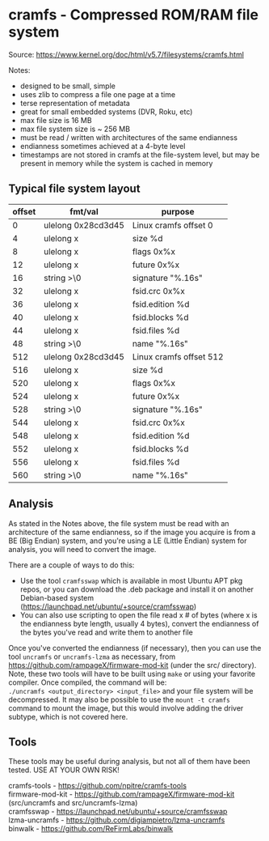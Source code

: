 # cramfs - Compressed ROM/RAM file system

Source: https://www.kernel.org/doc/html/v5.7/filesystems/cramfs.html

Notes:
- designed to be small, simple
- uses zlib to compress a file one page at a time
- terse representation of metadata
- great for small embedded systems (DVR, Roku, etc)
- max file size is 16 MB
- max file system size is ~ 256 MB
- must be read / written with architectures of the same endianness
- endianness sometimes achieved at a 4-byte level
- timestamps are not stored in cramfs at the file-system level, but may be present in memory while the system is cached in memory

## Typical file system layout

|offset	|fmt/val			|purpose 				| 
|-		|-					|-						| 
| 0		|ulelong 0x28cd3d45	|Linux cramfs offset 0	| 
| 4		|ulelong x			|size %d				|
| 8		|ulelong x			|flags 0x%x				|
|12		|ulelong x			|future 0x%x			|
|16		|string  >\0		|signature "%.16s"		|
|32		|ulelong x			|fsid.crc 0x%x			|
|36		|ulelong x			|fsid.edition %d		|
|40		|ulelong x			|fsid.blocks %d			|
|44		|ulelong x			|fsid.files %d			|
|48		|string  >\0		|name "%.16s"			|
|512	|ulelong 0x28cd3d45	|Linux cramfs offset 512|
|516	|ulelong x			|size %d				|
|520	|ulelong x			|flags 0x%x				|
|524	|ulelong x			|future 0x%x			|
|528	|string  >\0		|signature "%.16s"		|
|544	|ulelong x			|fsid.crc 0x%x			|
|548	|ulelong x			|fsid.edition %d		|
|552	|ulelong x			|fsid.blocks %d			|
|556	|ulelong x			|fsid.files %d			|
|560	|string  >\0		|name "%.16s"			|

## Analysis

As stated in the Notes above, the file system must be read with an architecture of the same endianness, so if the image you acquire is from a BE (Big Endian) system, and you're using a LE (Little Endian) system for analysis, you will need to convert the image.

There are a couple of ways to do this:

- Use the tool `cramfsswap` which is available in most Ubuntu APT pkg repos, or you can download the .deb package and install it on another Debian-based system (https://launchpad.net/ubuntu/+source/cramfsswap)
- You can also use scripting to open the file read x # of bytes (where x is the endianness byte length, usually 4 bytes), convert the endianness of the bytes you've read and write them to another file

Once you've converted the endianness (if necessary), then you can use the tool `uncramfs` or `uncramfs-lzma` as necessary, from https://github.com/rampageX/firmware-mod-kit (under the src/ directory). 
Note, these two tools will have to be built using `make` or using your favorite compiler. Once compiled, the command will be:  
`./uncramfs <output_directory> <input_file>` and your file system will be decompressed. It may also be possible to use the `mount -t cramfs` command to mount the image, but this would involve adding the driver subtype, which is not covered here.

## Tools

These tools may be useful during analysis, but not all of them have been tested. USE AT YOUR OWN RISK!

cramfs-tools - https://github.com/npitre/cramfs-tools  
firmware-mod-kit - https://github.com/rampageX/firmware-mod-kit (src/uncramfs and src/uncramfs-lzma)  
cramfsswap - https://launchpad.net/ubuntu/+source/cramfsswap  
lzma-uncramfs - https://github.com/digiampietro/lzma-uncramfs  
binwalk - https://github.com/ReFirmLabs/binwalk  


